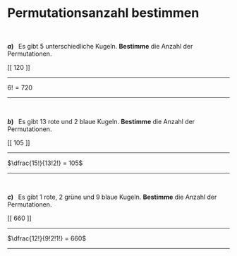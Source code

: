 <!--
version:  0.0.1

language: de

@style
main > *:not(:last-child) {
  margin-bottom: 3rem;
}

input {
    text-align: center;
}

.flex-container {
    display: flex;
    flex-wrap: wrap;
    align-items: stretch;
    gap: 20px;
}

.flex-child {
    flex: 1;
    min-width: 350px;
    margin-right: 20px;
}

@media (max-width: 400px) {
    .flex-child {
        flex: 100%;
        margin-right: 0;
    }
}
@end

formula: \carry   \textcolor{red}{\scriptsize #1}
formula: \digit   \rlap{\carry{#1}}\phantom{#2}#2
formula: \permil  \text{‰}

import: https://raw.githubusercontent.com/LiaTemplates/Tikz-Jax/main/README.md

script: https://cdn.jsdelivr.net/gh/LiaTemplates/Tikz-Jax@main/dist/index.js


tags: Fakultät, Bruchrechnung, leicht, niedrig, Bestimme

comment: Bestimme die Anzahl der Permutationen für das beschriebene Szenario.

author: Martin Lommatzsch

-->




# Permutationsanzahl bestimmen

<br>

__$a)\;\;$__ Es gibt $5$ unterschiedliche Kugeln. **Bestimme** die Anzahl der Permutationen.

[[  120    ]] 
**********
$6! = 720$
**********

<br>

__$b)\;\;$__ Es gibt $13$ rote und $2$ blaue Kugeln. **Bestimme** die Anzahl der Permutationen.

[[  105    ]] 
**********
$\dfrac{15!}{13!2!} = 105$
**********


<br>

__$c)\;\;$__ Es gibt $1$ rote, $2$ grüne und $9$ blaue Kugeln. **Bestimme** die Anzahl der Permutationen.

[[   660   ]] 
**********
$\dfrac{12!}{9!2!1!} = 660$
**********


<br>
<br>
<br>
<br>
<br>
<br>


